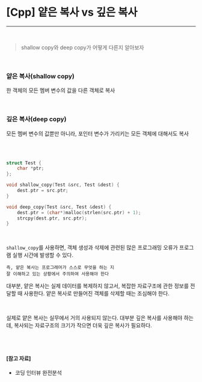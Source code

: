 # [Cpp] 얕은 복사 vs 깊은 복사

---

<br>

> shallow copy와 deep copy가 어떻게 다른지 알아보자

<br>

### 얕은 복사(shallow copy)

한 객체의 모든 멤버 변수의 값을 다른 객체로 복사

<br>

### 깊은 복사(deep copy)

모든 멤버 변수의 값뿐만 아니라, 포인터 변수가 가리키는 모든 객체에 대해서도 복사

<br>

<br>

```cpp
struct Test {
    char *ptr;
};

void shallow_copy(Test &src, Test &dest) {
    dest.ptr = src.ptr;
}

void deep_copy(Test &src, Test &dest) {
    dest.ptr = (char*)malloc(strlen(src.ptr) + 1);
    strcpy(dest.ptr, src.ptr);
}
```

<br>

`shallow_copy`를 사용하면, 객체 생성과 삭제에 관련된 많은 프로그래밍 오류가 프로그램 실행 시간에 발생할 수 있다.

```
즉, 얕은 복사는 프로그래머가 스스로 무엇을 하는 지
잘 이해하고 있는 상황에서 주의하여 사용해야 한다
```

대부분, 얕은 복사는 실제 데이터를 복제하지 않고서, 복잡한 자료구조에 관한 정보를 전달할 때 사용한다. 얕은 복사로 만들어진 객체를 삭제할 때는 조심해야 한다.

<br>

실제로 얕은 복사는 실무에서 거의 사용되지 않는다. 대부분 깊은 복사를 사용해야 하는데, 복사되는 자료구조의 크기가 작으면 더욱 깊은 복사가 필요하다.

<br>

<br>

#### [참고 자료]

- 코딩 인터뷰 완전분석